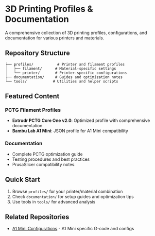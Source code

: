 # 3D Printing Profiles & Documentation

A comprehensive collection of 3D printing profiles, configurations, and documentation for various printers and materials.

## Repository Structure

```
├── profiles/           # Printer and filament profiles
│   ├── filament/      # Material-specific settings
│   └── printer/       # Printer-specific configurations
├── documentation/     # Guides and optimization notes
└── tools/            # Utilities and helper scripts
```

## Featured Content

### PCTG Filament Profiles
- **Extrudr PCTG Core One v2.0**: Optimized profile with comprehensive documentation
- **Bambu Lab A1 Mini**: JSON profile for A1 Mini compatibility

### Documentation
- Complete PCTG optimization guide
- Testing procedures and best practices
- PrusaSlicer compatibility notes

## Quick Start

1. Browse `profiles/` for your printer/material combination
2. Check `documentation/` for setup guides and optimization tips
3. Use tools in `tools/` for advanced analysis

## Related Repositories

- [A1 Mini Configurations](../a1-mini-configs/) - A1 Mini specific G-code and configs

